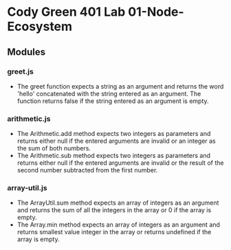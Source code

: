 # Cody Green 401 Lab 01-Node-Ecosystem

## Modules

### greet.js
* The greet function expects a string as an argument and returns the word 'hello' concatenated with the string entered as an argument. The function returns false if the string entered as an argument is empty.



### arithmetic.js
* The Arithmetic.add method expects two integers as parameters and returns either null if the entered arguments are invalid or an integer as the sum of both numbers.
* The Arithmetic.sub method expects two integers as parameters and returns either null if the entered arguments are invalid or the result of the second number subtracted from the first number.



### array-util.js
* The ArrayUtil.sum method expects an array of integers as an argument and returns the sum of all the integers in the array or 0 if the array is empty.
* The Array.min method expects an array of integers as an argument and returns smallest value integer in the array or returns undefined if the array is empty.

